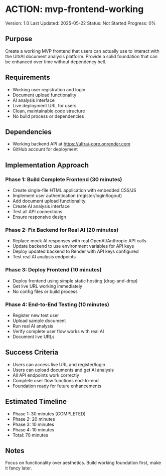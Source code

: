 # ACTION: mvp-frontend-working

Version: 1.0
Last Updated: 2025-05-22
Status: Not Started
Progress: 0%

## Purpose

Create a working MVP frontend that users can actually use to interact with the UltrAI document analysis platform. Provide a solid foundation that can be enhanced over time without dependency hell.

## Requirements

- Working user registration and login
- Document upload functionality
- AI analysis interface
- Live deployment URL for users
- Clean, maintainable code structure
- No build process or dependencies

## Dependencies

- Working backend API at https://ultrai-core.onrender.com
- GitHub account for deployment

## Implementation Approach

### Phase 1: Build Complete Frontend (30 minutes)

- Create single-file HTML application with embedded CSS/JS
- Implement user authentication (register/login/logout)
- Add document upload functionality
- Create AI analysis interface
- Test all API connections
- Ensure responsive design

### Phase 2: Fix Backend for Real AI (20 minutes)

- Replace mock AI responses with real OpenAI/Anthropic API calls
- Update backend to use environment variables for API keys
- Deploy updated backend to Render with API keys configured
- Test real AI analysis endpoints

### Phase 3: Deploy Frontend (10 minutes)

- Deploy frontend using simple static hosting (drag-and-drop)
- Get live URL working immediately
- No config files or build process

### Phase 4: End-to-End Testing (10 minutes)

- Register new test user
- Upload sample document
- Run real AI analysis
- Verify complete user flow works with real AI
- Document live URLs

## Success Criteria

- Users can access live URL and register/login
- Users can upload documents and get AI analysis
- All API endpoints work correctly
- Complete user flow functions end-to-end
- Foundation ready for future enhancements

## Estimated Timeline

- Phase 1: 30 minutes (COMPLETED)
- Phase 2: 20 minutes
- Phase 3: 10 minutes
- Phase 4: 10 minutes
- Total: 70 minutes

## Notes

Focus on functionality over aesthetics. Build working foundation first, make it fancy later.
